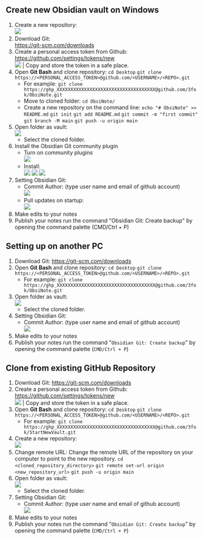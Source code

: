 ## Create new Obsidian vault on Windows
1.  Create a new repository:  
	![](assets/Create%20new%20Obsidian%20vault/Create%20new%20Obsidian%20vault_image_1.png)
2. Download Git:  
	https://git-scm.com/downloads
3. Create a personal access token from Github:  
	https://github.com/settings/tokens/new  
	![](assets/Create%20new%20Obsidian%20vault/Create%20new%20Obsidian%20vault_image_2.png)
	| Copy and store the token in a safe place.
4. Open **Git Bash** and clone repository:
	 `cd Desktop`
	 `git clone https://<PERSONAL_ACCESS_TOKEN>@github.com/<USERNAME>/<REPO>.git`
	- For example:
		`git clone https://ghp_XXXXXXXXXXXXXXXXXXXXXXXXXXXXXXXXXXXX@github.com/3fok/ObsiNote.git`
	- Move to cloned folder:
		`cd ObsiNote/`
	- Create a new repository on the command line:
		`echo "# ObsiNote" >> README.md`
		`git init`
		`git add README.md`
		`git commit -m "first commit"`
		`git branch -M main`
		`git push -u origin main`
5. Open folder as vault:  
	![](assets/Create%20new%20Obsidian%20vault/Create%20new%20Obsidian%20vault_image_3.png)
	- Select the cloned folder.
6. Install the Obsidian Git community plugin
	- Turn on community plugins  
		![](assets/Create%20new%20Obsidian%20vault/Create%20new%20Obsidian%20vault_image_4.png)
	- Install:  
		![](assets/Create%20new%20Obsidian%20vault/Create%20new%20Obsidian%20vault_image_5.png)
		![](assets/Create%20new%20Obsidian%20vault/Create%20new%20Obsidian%20vault_image_6.png)
		![](assets/Create%20new%20Obsidian%20vault/Create%20new%20Obsidian%20vault_image_7.png)
7. Setting Obsidian Git:
	- Commit Author: (type user name and email of github account)  
		![](assets/Create%20new%20Obsidian%20vault/Create%20new%20Obsidian%20vault_image_8.png)
	- Pull updates on startup:  
		![](assets/Create%20new%20Obsidian%20vault/Create%20new%20Obsidian%20vault_image_9.png)
8. Make edits to your notes
9. Publish your notes run the command "Obsidian Git: Create backup" by opening the command palette (CMD/Ctrl + P)


## Setting up on another PC
1. Download Git:
	https://git-scm.com/downloads
2. Open **Git Bash** and clone repository:
	 `cd Desktop`
	 `git clone https://<PERSONAL_ACCESS_TOKEN>@github.com/<USERNAME>/<REPO>.git`
	- For example:
		`git clone https://ghp_XXXXXXXXXXXXXXXXXXXXXXXXXXXXXXXXXXXX@github.com/3fok/ObsiNote.git`
3. Open folder as vault:  
	![](assets/Create%20new%20Obsidian%20vault/Create%20new%20Obsidian%20vault_image_10.png)
	- Select the cloned folder.
4. Setting Obsidian Git:
	- Commit Author: (type user name and email of github account)  
		![](assets/Create%20new%20Obsidian%20vault/Create%20new%20Obsidian%20vault_image_11.png)
5. Make edits to your notes
6. Publish your notes run the command "`Obsidian Git: Create backup`" by opening the command palette (`CMD/Ctrl + P`)

## Clone from existing GitHub Repository
1. Download Git:
	https://git-scm.com/downloads
2. Create a personal access token from Github:  
	https://github.com/settings/tokens/new  
	![](assets/Create%20new%20Obsidian%20vault/Create%20new%20Obsidian%20vault_image_12.png)
	| Copy and store the token in a safe place.
3. Open **Git Bash** and clone repository:
	 `cd Desktop`
	 `git clone https://<PERSONAL_ACCESS_TOKEN>@github.com/<USERNAME>/<REPO>.git`
	- For example:
		`git clone https://ghp_XXXXXXXXXXXXXXXXXXXXXXXXXXXXXXXXXXXX@github.com/3fok/StartNewVault.git`
4.  Create a new repository:  
	![](assets/Create%20new%20Obsidian%20vault/Create%20new%20Obsidian%20vault_image_13.png)
5. Change remote URL: Change the remote URL of the repository on your computer to point to the new repository.
	`cd <cloned_repository_directory>`
	`git remote set-url origin <new_repository_url>`
	`git push -u origin main`
1. Open folder as vault:  
	![](assets/Create%20new%20Obsidian%20vault/Create%20new%20Obsidian%20vault_image_14.png)
	- Select the cloned folder.
7. Setting Obsidian Git:
	- Commit Author: (type user name and email of github account)  
		![](assets/Create%20new%20Obsidian%20vault/Create%20new%20Obsidian%20vault_image_15.png)
8. Make edits to your notes
9. Publish your notes run the command "`Obsidian Git: Create backup`" by opening the command palette (`CMD/Ctrl + P`)